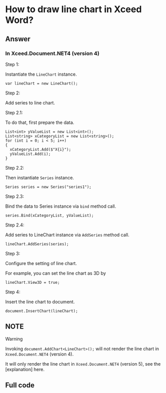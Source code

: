 # How to draw line chart in Xceed Word?
## Answer
### In Xceed.Document.NET4 (version 4)
Step 1:

Instantiate the `LineChart` instance.

```
var lineChart = new LineChart();
```

Step 2:

Add series to line chart.

Step 2.1:

To do that, first prepare the data.

```
List<int> yValueList = new List<int>();
List<string> xCategoryList = new List<string>();
for (int i = 0; i < 5; i++)
{
  xCategoryList.Add($"X{i}");
  yValueList.Add(i);
}
```

Step 2.2:

Then instantiate `Series` instance.

```
Series series = new Series("series1");
```

Step 2.3:

Bind the data to Series instance via `bind` method call.

```
series.Bind(xCategoryList, yValueList);
```

Step 2.4:

Add series to LineChart instance via `AddSeries` method call.

```
lineChart.AddSeries(series);
```

Step 3:

Configure the setting of line chart.

For example, you can set the line chart as 3D by

```
lineChart.View3D = true;
```

Step 4:

Insert the line chart to document.

```
document.InsertChart(lineChart);
```

## NOTE
> [!WARNING]
> Invoking `document.AddChart<LineChart>();` will not render the line chart in `Xceed.Document.NET4` (version 4).
>
> It will only render the line chart in `Xceed.Document.NET4` (version 5), see the [explanation] here.
## Full code

